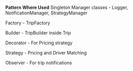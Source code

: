 **Pattern	Where Used**
Singleton	Manager classes     -   Logger, NotificationManager, StrategyManager

Factory	                      -   TripFactory

Builder	                      -   TripBuilder inside Trip

Decorator	                    -   For Pricing strategy

Strategy	                    -   Pricing and Driver Matching

Observer	                    -   For trip notifications
